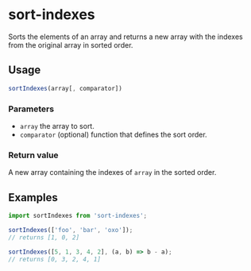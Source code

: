 # sort-indexes

Sorts the elements of an array and returns a new array with the indexes from the original array in sorted order.

## Usage

```js
sortIndexes(array[, comparator])
```

### Parameters

- `array` the array to sort.
- `comparator` (optional) function that defines the sort order.

### Return value

A new array containing the indexes of `array` in the sorted order.

## Examples

```js
import sortIndexes from 'sort-indexes';

sortIndexes(['foo', 'bar', 'oxo']);
// returns [1, 0, 2]

sortIndexes([5, 1, 3, 4, 2], (a, b) => b - a);
// returns [0, 3, 2, 4, 1]
```
